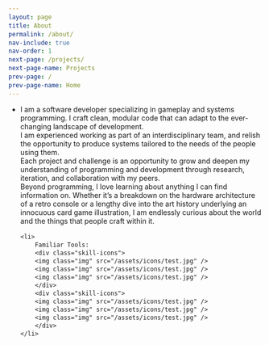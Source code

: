 ```yaml
---
layout: page
title: About
permalink: /about/
nav-include: true
nav-order: 1
next-page: /projects/
next-page-name: Projects
prev-page: /
prev-page-name: Home
---
```

<ul class="horizontal-list">
    <li>
    I am a software developer specializing in gameplay and systems programming. I craft clean, modular code that can adapt to the ever-changing landscape of development. 
    <br>
    I am experienced working as part of an interdisciplinary team, and relish the opportunity to produce systems tailored to the needs of the people using them.
    <br>
    Each project and challenge is an opportunity to grow and deepen my understanding of programming and development through research, iteration,  and collaboration with my peers. 
    <br>
    Beyond programming, I love learning about anything I can find information on. Whether it’s a breakdown on the hardware architecture of a retro console or a lengthy dive into the art history underlying an innocuous card game illustration, I am endlessly curious about the world and the things that people craft within it. 
    </li>

    <li>
        Familiar Tools:
        <div class="skill-icons">
        <img class="img" src="/assets/icons/test.jpg" />
        <img class="img" src="/assets/icons/test.jpg" />
        <img class="img" src="/assets/icons/test.jpg" />
        </div>
        <div class="skill-icons">
        <img class="img" src="/assets/icons/test.jpg" />
        <img class="img" src="/assets/icons/test.jpg" />
        <img class="img" src="/assets/icons/test.jpg" />
        </div>
    </li>
</ul>